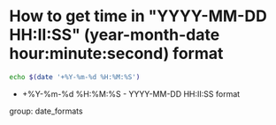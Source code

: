 # How to get time in "YYYY-MM-DD HH:II:SS" (year-month-date hour:minute:second) format

```bash
echo $(date '+%Y-%m-%d %H:%M:%S')
```

- +%Y-%m-%d %H:%M:%S - YYYY-MM-DD HH:II:SS format

group: date_formats
